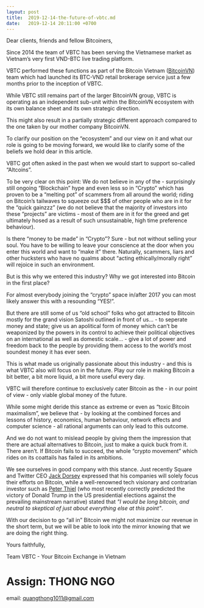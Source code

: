 ```yaml
---
layout: post
title:  2019-12-14-the-future-of-vbtc.md
date:   2019-12-14 20:11:00 +0700
---
```

Dear clients, friends and fellow Bitcoiners,

Since 2014 the team of VBTC has been serving the Vietnamese market as Vietnam’s very first VND-BTC live trading platform.

VBTC performed these functions as part of the Bitcoin Vietnam ([BitcoinVN](https://www.bitcoinvn.io)) team which had launched its BTC-VND retail brokerage service just a few months prior to the inception of VBTC.

While VBTC still remains part of the larger BitcoinVN group, VBTC is operating as an independent sub-unit within the BitcoinVN ecosystem with its own balance sheet and its own strategic direction.

This might also result in a partially strategic different approach compared to the one taken by our mother company BitcoinVN.

To clarify our position on the “ecosystem” and our view on it and what our role is going to be moving forward, we would like to clarify some of the beliefs we hold dear in this article.

VBTC got often asked in the past when we would start to support so-called “Altcoins”.

To be very clear on this point: We do not believe in any of the - surprisingly still ongoing “Blockchain” hype and even less so in “Crypto” which has proven to be a “melting pot” of scammers from all around the world; riding on Bitcoin’s tailwaves to squeeze out $$$ of other people who are in it for the “quick gainzzz” (we do not believe that the majority of investors into these “projects” are victims - most of them are in it for the greed and get ultimately hosed as a result of such unsustainable, high time preference behaviour).

Is there “money to be made” in “Crypto”? Sure - but not without selling your soul. You have to be willing to leave your conscience at the door when you enter this world and want to “make it” there. Naturally, scammers, liars and other hucksters who have no qualms about “acting ethically/morally right” will rejoice in such an environment.

But is this why we entered this industry? Why we got interested into Bitcoin in the first place?

For almost everybody joining the “crypto” space in/after 2017 you can most likely answer this with a resounding “YES!”.

But there are still some of us “old school” folks who got attracted to Bitcoin mostly for the grand vision Satoshi outlined in front of us… - to seperate money and state; give us an apolitical form of money which can’t be weaponized by the powers in its control to achieve their political objectives on an international as well as domestic scale… - give a lot of power and freedom back to the people by providing them access to the world’s most soundest money it has ever seen.

This is what made us originally passionate about this industry - and this is what VBTC also will focus on in the future. Play our role in making Bitcoin a bit better, a bit more liquid, a bit more useful every day. 

VBTC will therefore continue to exclusively cater Bitcoin as the - in our point of view - only viable global money of the future.

While some might deride this stance as extreme or even as “toxic Bitcoin maximalism”, we believe that - by looking at the combined forces and lessons of history, economics, human behaviour, network effects and computer science - all rational arguments can only lead to this outcome.

And we do not want to mislead people by giving them the impression that there are actual alternatives to Bitcoin, just to make a quick buck from it. There aren’t. If Bitcoin fails to succeed, the whole “crypto movement” which rides on its coattails has failed in its ambitions.

We see ourselves in good company with this stance. Just recently Square and Twitter CEO [Jack Dorsey](https://breakermag.com/jack-dorsey-celebrates-bitcoin-then-drags-bitcoin-cash-ethereum-and-altcoins/) expressed that his companies will solely focus their efforts on Bitcoin, while a well-renowned tech visionary and contrarian investor such as [Peter Thiel](https://www.cnbc.com/2018/03/15/peter-thiel-is-betting-on-bitcoin-to-be-the-online-equivalent-to-gold.html) (who most recently correctly predicted the victory of Donald Trump in the US presidential elections against the prevailing mainstream narrative) stated that *"I would be long bitcoin, and neutral to skeptical of just about everything else at this point"*.

With our decision to go “all in” Bitcoin we might not maximize our revenue in the short term, but we will be able to look into  the mirror knowing that we are doing the right thing.

Yours faithfully,

Team VBTC - Your Bitcoin Exchange in Vietnam

# Assign: THONG NGO
  email: quangthong1011@gmail.com
